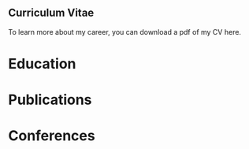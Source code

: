 ## Curriculum Vitae

To learn more about my career, you can download a pdf of my CV here. 

# Education

# Publications

# Conferences
